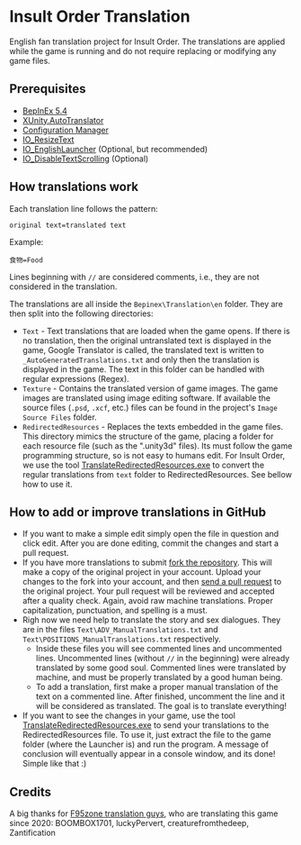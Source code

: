 # Insult Order Translation

English fan translation project for Insult Order. The translations are applied while the game is running and do not require replacing or modifying any game files.

## Prerequisites

- [BepInEx 5.4](https://github.com/BepInEx/BepInEx/releases/tag/v5.4.8)
- [XUnity.AutoTranslator](https://github.com/bbepis/XUnity.AutoTranslator)
- [Configuration Manager](https://github.com/BepInEx/BepInEx.ConfigurationManager/releases)
- [IO_ResizeText](https://github.com/SpockBauru/SpockPlugins_Miconisomi/releases/tag/r5)
- [IO_EnglishLauncher](https://github.com/SpockBauru/SpockPlugins_Miconisomi/releases/tag/r5) (Optional, but recommended)
- [IO_DisableTextScrolling](https://github.com/SpockBauru/SpockPlugins_Miconisomi/releases/tag/r4) (Optional)

## How translations work

Each translation line follows the pattern: 
```
original text=translated text
```
Example: 
```
食物=Food
``` 
Lines beginning with `//` are considered comments, i.e., they are not considered in the translation.

The translations are all inside the `Bepinex\Translation\en` folder. They are then split into the following directories:
- `Text` - Text translations that are loaded when the game opens. If there is no translation, then the original untranslated text is displayed in the game, Google Translator is called, the translated text is written to `_AutoGeneratedTranslations.txt` and only then the translation is displayed in the game. The text in this folder can be handled with regular expressions (Regex).
- `Texture` - Contains the translated version of game images. The game images are translated using image editing software. If available the source files (`.psd`, `.xcf`, etc.) files can be found in the project's `Image Source Files` folder.
- `RedirectedResources` - Replaces the texts embedded in the game files. This directory mimics the structure of the game, placing a folder for each resource file (such as the ".unity3d" files). Its must follow the game programming structure, so is not easy to humans edit. For Insult Order, we use the tool [TranslateRedirectedResources.exe](https://github.com/SpockBauru/SpockPlugins_Miconisomi/releases/tag/r9) to convert the regular translations from `text` folder to RedirectedResources. See bellow how to use it.

## How to add or improve translations in GitHub

- If you want to make a simple edit simply open the file in question and click edit. After you are done editing, commit the changes and start a pull request.
- If you have more translations to submit [fork the repository](https://help.github.com/articles/fork-a-repo/). This will make a copy of the original project in your account. Upload your changes to the fork into your account, and then [send a pull request](https://help.github.com/articles/about-pull-requests/) to the original project. Your pull request will be reviewed and accepted after a quality check. Again, avoid raw machine translations. Proper capitalization, punctuation, and spelling is a must.
- Righ now we need help to translate the story and sex dialogues. They are in the files `Text\ADV_ManualTranslations.txt` and `Text\POSITIONS_ManualTranslations.txt` respectively.
  - Inside these files you will see commented lines and uncommented lines. Uncommented lines (without `//` in the beginning) were already translated by some good soul. Commented lines were translated by machine, and must be properly translated by a good human being.
  - To add a translation, first make a proper manual translation of the text on a commented line. After finished, uncomment the line and it will be considered as translated. The goal is to translate everything!
 - If you want to see the changes in your game, use the tool [TranslateRedirectedResources.exe](https://github.com/SpockBauru/SpockPlugins_Miconisomi/releases/tag/r9) to send your translations to the RedirectedResources file. To use it, just extract the file to the game folder (where the Launcher is) and run the program. A message of conclusion will eventually appear in a console window, and its done! Simple like that :)


## Credits

A big thanks for [F95zone translation guys](https://f95zone.to/threads/57428/), who are translating this game since 2020: BOOMBOX1701, luckyPervert, creaturefromthedeep, Zantification

<!---
## Installation

1. Ensure you have the prerequisites installed.
2. Go to the "releases" page above and download the latest version. 
3. Extract the zip inside your game folder.
--->
